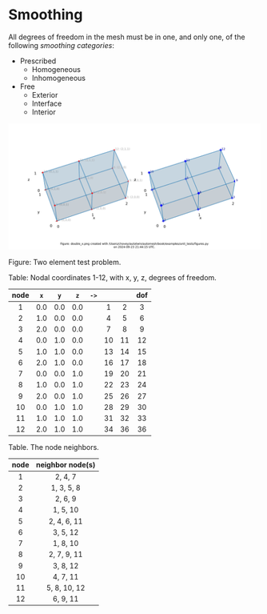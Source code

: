 # Smoothing

All degrees of freedom in the mesh must be in one, and only one, of the
following *smoothing categories*:

* Prescribed
  * Homogeneous
  * Inhomogeneous
* Free
  * Exterior
  * Interface
  * Interior

![../unit_tests/double_x.png](../unit_tests/double_x.png)

Figure: Two element test problem.

Table: Nodal coordinates 1-12, with x, y, z, degrees of freedom.

node | `x` | `y` | `z` | `->` |  |  | dof
:---: | :---: | :---: | :---: | :---: | :---: | :---: | :---:
1  | 0.0 | 0.0 | 0.0 | | 1 | 2 | 3
2  | 1.0 | 0.0 | 0.0 | | 4 | 5 | 6
3  | 2.0 | 0.0 | 0.0 | | 7 | 8 | 9 
4  | 0.0 | 1.0 | 0.0 | | 10 | 11 | 12
5  | 1.0 | 1.0 | 0.0 | | 13 | 14 | 15
6  | 2.0 | 1.0 | 0.0 | | 16 | 17 | 18
7  | 0.0 | 0.0 | 1.0 | | 19 | 20 | 21
8  | 1.0 | 0.0 | 1.0 | | 22 | 23 | 24
9  | 2.0 | 0.0 | 1.0 | | 25 | 26 | 27 
10 | 0.0 | 1.0 | 1.0 | | 28 | 29 | 30
11 | 1.0 | 1.0 | 1.0 | | 31 | 32 | 33
12 | 2.0 | 1.0 | 1.0 | | 34 | 36 | 36

Table. The node neighbors.

node | neighbor node(s)
:---: | :---:
1  | 2, 4, 7
2  | 1, 3, 5, 8
3  | 2, 6, 9
4  | 1, 5, 10
5  | 2, 4, 6, 11
6  | 3, 5, 12
7  | 1, 8, 10
8  | 2, 7, 9, 11
9  | 3, 8, 12
10 | 4, 7, 11
11 | 5, 8, 10, 12
12 | 6, 9, 11